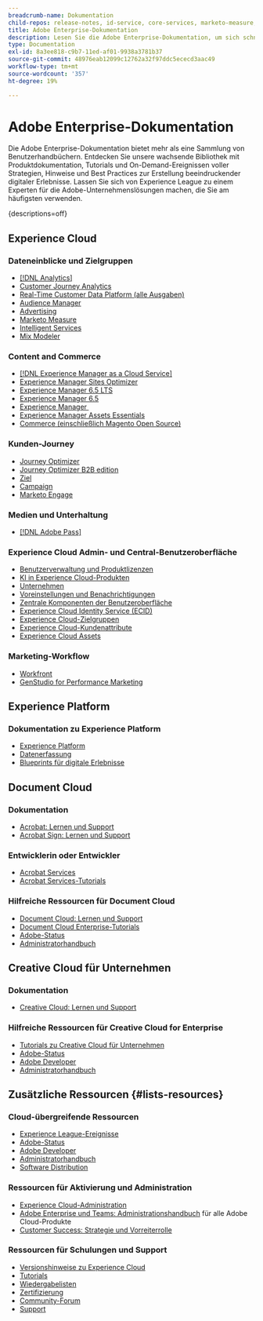 ```yaml
---
breadcrumb-name: Dokumentation
child-repos: release-notes, id-service, core-services, marketo-measure, deliverability-learn, dynamic-media-developer-resources, dynamic-media-classic, journeys
title: Adobe Enterprise-Dokumentation
description: Lesen Sie die Adobe Enterprise-Dokumentation, um sich schnell einzuarbeiten, bestehende Kenntnisse zu nutzen und sich zu einem Experten für Ihre Adobe-Software zu entwickeln. Greifen Sie auf unsere Handbücher, Tutorials, Wiedergabelisten und Versionshinweise für Adobe Enterprise-Lösungen in Experience Cloud, Experience Platform, Document Cloud und Creative Cloud für Unternehmen zu.
type: Documentation
exl-id: 8a3ee818-c9b7-11ed-af01-9938a3781b37
source-git-commit: 48976eab12099c12762a32f97ddc5ececd3aac49
workflow-type: tm+mt
source-wordcount: '357'
ht-degree: 19%

---
```



# Adobe Enterprise-Dokumentation

Die Adobe Enterprise-Dokumentation bietet mehr als eine Sammlung von Benutzerhandbüchern. Entdecken Sie unsere wachsende Bibliothek mit Produktdokumentation, Tutorials und On-Demand-Ereignissen voller Strategien, Hinweise und Best Practices zur Erstellung beeindruckender digitaler Erlebnisse. Lassen Sie sich von Experience League zu einem Experten für die Adobe-Unternehmenslösungen machen, die Sie am häufigsten verwenden.

{descriptions=off}

## Experience Cloud

### Dateneinblicke und Zielgruppen

+ [[!DNL Analytics]](analytics.md)
+ [Customer Journey Analytics](customer-journey-analytics.md)
+ [Real-Time Customer Data Platform (alle Ausgaben)](real-time-customer-data-platform.md)
+ [Audience Manager](audience-manager.md)
+ [Advertising](advertising.md)
+ [Marketo Measure](marketo-measure.md)
+ [Intelligent Services](intelligent-services.md)
+ [Mix Modeler](mix-modeler.md)

### Content and Commerce

+ [[!DNL Experience Manager as a Cloud Service]](experience-manager-cloud-service.md)
+ [Experience Manager Sites Optimizer](https://experienceleague.adobe.com/de/docs/experience-manager-sites-optimizer/content/home)
+ [Experience Manager 6.5 LTS](experience-manager-65-lts.md)
+ [Experience Manager 6.5](experience-manager-65.md)
+ [Experience Manager &#x200B;](experience-manager-release-information#/help/using/aem-previous-versions.md)
+ [Experience Manager Assets Essentials](experience-manager-assets-essentials#help)
+ [Commerce (einschließlich Magento Open Source)](commerce.md)

### Kunden-Journey

+ [Journey Optimizer](journey-optimizer.md)
+ [Journey Optimizer B2B edition](journey-optimizer-b2b.md)
+ [Ziel](target.md)
+ [Campaign](campaign.md)
+ [Marketo Engage](marketo-engage.md)

### Medien und Unterhaltung

+ [[!DNL Adobe Pass]](pass.md)

### Experience Cloud Admin- und Central-Benutzeroberfläche

+ [Benutzerverwaltung und Produktlizenzen](core-services#/help/interface/administration/admin-console.md)
+ [KI in Experience Cloud-Produkten](core-services#/help/interface/features/generative-ai.md)
+ [Unternehmen](core-services#/help/interface/administration/organizations.md)
+ [Voreinstellungen und Benachrichtigungen](core-services#/help/interface/features/account-preferences.md)
+ [Zentrale Komponenten der Benutzeroberfläche](core-services#interface)
+ [Experience Cloud Identity Service (ECID)](id-service#using)
+ [Experience Cloud-Zielgruppen](core-services#/help/interface/services/audiences/overview.md)
+ [Experience Cloud-Kundenattribute](core-services#/help/interface/services/customer-attributes/attributes.md)
+ [Experience Cloud Assets](core-services#/help/interface/services/assets/experience-cloud-assets.md)

### Marketing-Workflow

+ [Workfront](workfront.md)
+ [GenStudio for Performance Marketing](genstudio-for-performance-marketing.md)

<!--
+ [Workfront Tutorials](workfront-learn#tutorials-workfront)
-->

## Experience Platform

### Dokumentation zu Experience Platform

+ [Experience Platform](experience-platform.md)
+ [Datenerfassung](data-collection.md)
+ [Blueprints für digitale Erlebnisse](blueprints-learn#architecture)

## Document Cloud

### Dokumentation

+ [Acrobat: Lernen und Support](https://helpx.adobe.com/de/support/acrobat.html)
+ [Acrobat Sign: Lernen und Support](https://helpx.adobe.com/de/support/sign.html)

### Entwicklerin oder Entwickler

+ [Acrobat Services](https://developer.adobe.com/document-services/docs/overview/)
+ [Acrobat Services-Tutorials](acrobat-services-learn#tutorials)

### Hilfreiche Ressourcen für Document Cloud

+ [Document Cloud: Lernen und Support](https://helpx.adobe.com/de/support/document-cloud.html)
+ [Document Cloud Enterprise-Tutorials](https://experienceleague.adobe.com/docs/home-tutorials.html?lang=de#document-cloud-tutorials)
+ [Adobe-Status](https://status.adobe.com/)
+ [Administratorhandbuch](https://helpx.adobe.com/de/enterprise/admin-guide.html)

## Creative Cloud für Unternehmen

### Dokumentation

+ [Creative Cloud: Lernen und Support](https://helpx.adobe.com/de/support/creative-cloud.html)

### Hilfreiche Ressourcen für Creative Cloud for Enterprise

+ [Tutorials zu Creative Cloud für Unternehmen](creative-cloud-enterprise-learn#cce-learning-hub)
+ [Adobe-Status](https://status.adobe.com/)
+ [Adobe Developer](https://developer.adobe.com/)
+ [Administratorhandbuch](https://helpx.adobe.com/de/enterprise/admin-guide.html)

## Zusätzliche Ressourcen {#lists-resources}

### Cloud-übergreifende Ressourcen

+ [Experience League-Ereignisse](https://experienceleague.adobe.com/docs/release-notes/experience-cloud/current.html?lang=de#events)
+ [Adobe-Status](https://status.adobe.com/)
+ [Adobe Developer](https://developer.adobe.com/)
+ [Administratorhandbuch](https://helpx.adobe.com/de/enterprise/admin-guide.html)
+ [Software Distribution](experience-cloud#software-distribution)

### Ressourcen für Aktivierung und Administration

+ [Experience Cloud-Administration](core-services#/help/interface/administration/admin-tool-experience-cloud.md)
+ [Adobe Enterprise und Teams: Administrationshandbuch](https://helpx.adobe.com/de/enterprise/managing/user-guide.html) für alle Adobe Cloud-Produkte
+ [Customer Success: Strategie und Vorreiterrolle](customer-success#customer-success)

### Ressourcen für Schulungen und Support

+ [Versionshinweise zu Experience Cloud](release-notes#experience-cloud)
+ [Tutorials](home-tutorials.md)
+ [Wiedergabelisten](https://experienceleague.adobe.com/de/playlists)
+ [Zertifizierung](certification#program)
+ [Community-Forum](https://experienceleaguecommunities.adobe.com)
+ [Support](https://experienceleague.adobe.com/de?lang=de&support-solution=General&support-tab=home#support)

<!--
+ [Events](events.md)
-->
